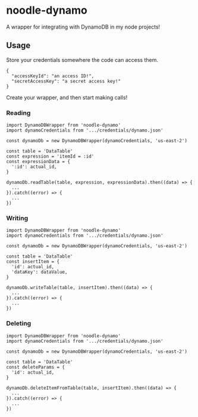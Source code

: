 # noodle-dynamo

A wrapper for integrating with DynamoDB in my node projects!

## Usage

Store your credentials somewhere the code can access them.

```
{
  "accessKeyId": "an access ID!",
  "secretAccessKey": "a secret access key!"
}

```

Create your wrapper, and then start making calls!

### Reading

```
import DynamoDBWrapper from 'noodle-dynamo'
import dynamoCredentials from '.../credentials/dynamo.json'

const dynamoDb = new DynamoDBWrapper(dynamoCredentials, 'us-east-2')

const table = 'DataTable'
const expression = 'itemId = :id'
const expressionData = {
  ':id': actual_id,
}

dynamoDb.readTable(table, expression, expressionData).then((data) => {
  ...
}).catch((error) => {
  ...
})
```

### Writing

```
import DynamoDBWrapper from 'noodle-dynamo'
import dynamoCredentials from '.../credentials/dynamo.json'

const dynamoDb = new DynamoDBWrapper(dynamoCredentials, 'us-east-2')

const table = 'DataTable'
const insertItem = {
  'id': actual_id,
  'dataKey': dataValue,
}

dynamoDb.writeTable(table, insertItem).then((data) => {
  ...
}).catch((error) => {
  ...
})
```

### Deleting

```
import DynamoDBWrapper from 'noodle-dynamo'
import dynamoCredentials from '.../credentials/dynamo.json'

const dynamoDb = new DynamoDBWrapper(dynamoCredentials, 'us-east-2')

const table = 'DataTable'
const deleteParams = {
  'id': actual_id,
}

dynamoDb.deleteItemFromTable(table, insertItem).then((data) => {
  ...
}).catch((error) => {
  ...
})
```
